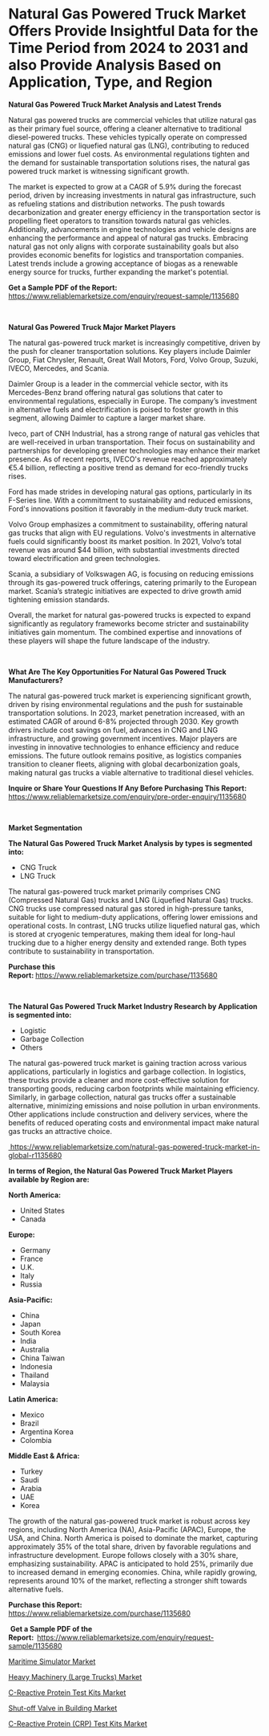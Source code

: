 <p><h1>Natural Gas Powered Truck Market Offers Provide Insightful Data for the Time Period from 2024 to 2031 and also Provide Analysis Based on Application, Type, and Region</h1></p><p><strong>Natural Gas Powered Truck Market Analysis and Latest Trends</strong></p>
<p><p>Natural gas powered trucks are commercial vehicles that utilize natural gas as their primary fuel source, offering a cleaner alternative to traditional diesel-powered trucks. These vehicles typically operate on compressed natural gas (CNG) or liquefied natural gas (LNG), contributing to reduced emissions and lower fuel costs. As environmental regulations tighten and the demand for sustainable transportation solutions rises, the natural gas powered truck market is witnessing significant growth.</p><p>The market is expected to grow at a CAGR of 5.9% during the forecast period, driven by increasing investments in natural gas infrastructure, such as refueling stations and distribution networks. The push towards decarbonization and greater energy efficiency in the transportation sector is propelling fleet operators to transition towards natural gas vehicles. Additionally, advancements in engine technologies and vehicle designs are enhancing the performance and appeal of natural gas trucks. Embracing natural gas not only aligns with corporate sustainability goals but also provides economic benefits for logistics and transportation companies. Latest trends include a growing acceptance of biogas as a renewable energy source for trucks, further expanding the market's potential.</p></p>
<p><strong>Get a Sample PDF of the Report:&nbsp;</strong> <a href="https://www.reliablemarketsize.com/enquiry/request-sample/1135680?utm_campaign=1131&utm_medium=2&utm_source=Github&utm_content=ia&utm_term=02112024&utm_id=natural-gas-powered-truck">https://www.reliablemarketsize.com/enquiry/request-sample/1135680</a></p>
<p>&nbsp;</p>
<p><strong>Natural Gas Powered Truck Major Market Players</strong></p>
<p><p>The natural gas-powered truck market is increasingly competitive, driven by the push for cleaner transportation solutions. Key players include Daimler Group, Fiat Chrysler, Renault, Great Wall Motors, Ford, Volvo Group, Suzuki, IVECO, Mercedes, and Scania.</p><p>Daimler Group is a leader in the commercial vehicle sector, with its Mercedes-Benz brand offering natural gas solutions that cater to environmental regulations, especially in Europe. The company’s investment in alternative fuels and electrification is poised to foster growth in this segment, allowing Daimler to capture a larger market share.</p><p>Iveco, part of CNH Industrial, has a strong range of natural gas vehicles that are well-received in urban transportation. Their focus on sustainability and partnerships for developing greener technologies may enhance their market presence. As of recent reports, IVECO's revenue reached approximately €5.4 billion, reflecting a positive trend as demand for eco-friendly trucks rises.</p><p>Ford has made strides in developing natural gas options, particularly in its F-Series line. With a commitment to sustainability and reduced emissions, Ford's innovations position it favorably in the medium-duty truck market.</p><p>Volvo Group emphasizes a commitment to sustainability, offering natural gas trucks that align with EU regulations. Volvo's investments in alternative fuels could significantly boost its market position. In 2021, Volvo’s total revenue was around $44 billion, with substantial investments directed toward electrification and green technologies.</p><p>Scania, a subsidiary of Volkswagen AG, is focusing on reducing emissions through its gas-powered truck offerings, catering primarily to the European market. Scania’s strategic initiatives are expected to drive growth amid tightening emission standards.</p><p>Overall, the market for natural gas-powered trucks is expected to expand significantly as regulatory frameworks become stricter and sustainability initiatives gain momentum. The combined expertise and innovations of these players will shape the future landscape of the industry.</p></p>
<p>&nbsp;</p>
<p><strong>What Are The Key Opportunities For Natural Gas Powered Truck Manufacturers?</strong></p>
<p><p>The natural gas-powered truck market is experiencing significant growth, driven by rising environmental regulations and the push for sustainable transportation solutions. In 2023, market penetration increased, with an estimated CAGR of around 6-8% projected through 2030. Key growth drivers include cost savings on fuel, advances in CNG and LNG infrastructure, and growing government incentives. Major players are investing in innovative technologies to enhance efficiency and reduce emissions. The future outlook remains positive, as logistics companies transition to cleaner fleets, aligning with global decarbonization goals, making natural gas trucks a viable alternative to traditional diesel vehicles.</p></p>
<p><strong>Inquire or Share Your Questions If Any Before Purchasing This Report:</strong> <a href="https://www.reliablemarketsize.com/enquiry/pre-order-enquiry/1135680?utm_campaign=1131&utm_medium=2&utm_source=Github&utm_content=ia&utm_term=02112024&utm_id=natural-gas-powered-truck">https://www.reliablemarketsize.com/enquiry/pre-order-enquiry/1135680</a></p>
<p>&nbsp;</p>
<p><strong>Market Segmentation</strong></p>
<p><strong>The Natural Gas Powered Truck Market Analysis by types is segmented into:</strong></p>
<p><ul><li>CNG Truck</li><li>LNG Truck</li></ul></p>
<p><p>The natural gas-powered truck market primarily comprises CNG (Compressed Natural Gas) trucks and LNG (Liquefied Natural Gas) trucks. CNG trucks use compressed natural gas stored in high-pressure tanks, suitable for light to medium-duty applications, offering lower emissions and operational costs. In contrast, LNG trucks utilize liquefied natural gas, which is stored at cryogenic temperatures, making them ideal for long-haul trucking due to a higher energy density and extended range. Both types contribute to sustainability in transportation.</p></p>
<p><strong>Purchase this Report:&nbsp;</strong><a href="https://www.reliablemarketsize.com/purchase/1135680?utm_campaign=1131&utm_medium=2&utm_source=Github&utm_content=ia&utm_term=02112024&utm_id=natural-gas-powered-truck">https://www.reliablemarketsize.com/purchase/1135680</a></p>
<p>&nbsp;</p>
<p><strong>The Natural Gas Powered Truck Market Industry Research by Application is segmented into:</strong></p>
<p><ul><li>Logistic</li><li>Garbage Collection</li><li>Others</li></ul></p>
<p><p>The natural gas-powered truck market is gaining traction across various applications, particularly in logistics and garbage collection. In logistics, these trucks provide a cleaner and more cost-effective solution for transporting goods, reducing carbon footprints while maintaining efficiency. Similarly, in garbage collection, natural gas trucks offer a sustainable alternative, minimizing emissions and noise pollution in urban environments. Other applications include construction and delivery services, where the benefits of reduced operating costs and environmental impact make natural gas trucks an attractive choice.</p></p>
<p><a href="https://www.reliablemarketsize.com/natural-gas-powered-truck-market-in-global-r1135680?utm_campaign=1131&utm_medium=2&utm_source=Github&utm_content=ia&utm_term=02112024&utm_id=natural-gas-powered-truck">&nbsp;https://www.reliablemarketsize.com/natural-gas-powered-truck-market-in-global-r1135680</a></p>
<p><strong>In terms of Region, the Natural Gas Powered Truck Market Players available by Region are:</strong></p>
<p>
    <p> <strong> North America: </strong>
        <ul>
            <li>United States</li>
            <li>Canada</li>
        </ul>
        </p> 
    <p> <strong> Europe: </strong>
        <ul>
            <li>Germany</li>
            <li>France</li>
            <li>U.K.</li>
            <li>Italy</li>
            <li>Russia</li>
        </ul>
        </p> 
    <p> <strong> Asia-Pacific: </strong>
        <ul>
            <li>China</li>
            <li>Japan</li>
            <li>South Korea</li>
            <li>India</li>
            <li>Australia</li>
            <li>China Taiwan</li>
            <li>Indonesia</li>
            <li>Thailand</li>
            <li>Malaysia</li>
        </ul>
        </p> 
    <p> <strong> Latin America: </strong>
        <ul>
            <li>Mexico</li>
            <li>Brazil</li>
            <li>Argentina Korea</li>
            <li>Colombia</li>
        </ul>
        </p> 
    <p> <strong> Middle East & Africa: </strong>
        <ul>
            <li>Turkey</li>
            <li>Saudi</li>
            <li>Arabia</li>
            <li>UAE</li>
            <li>Korea</li>
        </ul>
    </p>
    </p>
<p><p>The growth of the natural gas-powered truck market is robust across key regions, including North America (NA), Asia-Pacific (APAC), Europe, the USA, and China. North America is poised to dominate the market, capturing approximately 35% of the total share, driven by favorable regulations and infrastructure development. Europe follows closely with a 30% share, emphasizing sustainability. APAC is anticipated to hold 25%, primarily due to increased demand in emerging economies. China, while rapidly growing, represents around 10% of the market, reflecting a stronger shift towards alternative fuels.</p></p>
<p><strong>Purchase this Report: </strong><a href="https://www.reliablemarketsize.com/purchase/1135680?utm_campaign=1131&utm_medium=2&utm_source=Github&utm_content=ia&utm_term=02112024&utm_id=natural-gas-powered-truck">https://www.reliablemarketsize.com/purchase/1135680</a></p>
<p>&nbsp;<strong>Get a Sample PDF of the Report:&nbsp;&nbsp;</strong><a href="https://www.reliablemarketsize.com/enquiry/request-sample/1135680?utm_campaign=1131&utm_medium=2&utm_source=Github&utm_content=ia&utm_term=02112024&utm_id=natural-gas-powered-truck">https://www.reliablemarketsize.com/enquiry/request-sample/1135680</a></p>
<p><strong></strong></p>
<p><p><a href="https://github.com/libbyquberhow/Market-Research-Report-List-1/blob/main/maritime-simulator-market.md?utm_campaign=1131&utm_medium=2&utm_source=Github&utm_content=ia&utm_term=02112024&utm_id=natural-gas-powered-truck">Maritime Simulator Market</a></p><p><a href="https://issuu.com/reportprime-2/docs/heavy-machinery-large-trucks-market_63a51cfdc84a14?utm_campaign=1131&utm_medium=2&utm_source=Github&utm_content=ia&utm_term=02112024&utm_id=natural-gas-powered-truck">Heavy Machinery (Large Trucks) Market</a></p><p><a href="https://www.linkedin.com/pulse/deep-dive-c-reactive-protein-test-kits-market-itstrends-segmentation-os3ue?utm_campaign=1131&utm_medium=2&utm_source=Github&utm_content=ia&utm_term=02112024&utm_id=natural-gas-powered-truck">C-Reactive Protein Test Kits Market</a></p><p><a href="https://issuu.com/reportprime-2/docs/shut-off-valve-in-building-market-s_17ebf9bb64916a?utm_campaign=1131&utm_medium=2&utm_source=Github&utm_content=ia&utm_term=02112024&utm_id=natural-gas-powered-truck">Shut-off Valve in Building Market</a></p><p><a href="https://www.linkedin.com/pulse/regulatory-landscape-its-influence-global-c-reactive-protein-qyluc?utm_campaign=1131&utm_medium=2&utm_source=Github&utm_content=ia&utm_term=02112024&utm_id=natural-gas-powered-truck">C-Reactive Protein (CRP) Test Kits Market</a></p></p>